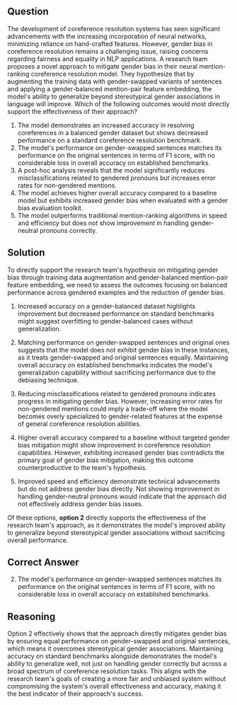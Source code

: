 ## Question

The development of coreference resolution systems has seen significant advancements with the increasing incorporation of neural networks, minimizing reliance on hand-crafted features. However, gender bias in coreference resolution remains a challenging issue, raising concerns regarding fairness and equality in NLP applications. A research team proposes a novel approach to mitigate gender bias in their neural mention-ranking coreference resolution model. They hypothesize that by augmenting the training data with gender-swapped variants of sentences and applying a gender-balanced mention-pair feature embedding, the model's ability to generalize beyond stereotypical gender associations in language will improve. Which of the following outcomes would most directly support the effectiveness of their approach?

1. The model demonstrates an increased accuracy in resolving coreferences in a balanced gender dataset but shows decreased performance on a standard coreference resolution benchmark.
2. The model's performance on gender-swapped sentences matches its performance on the original sentences in terms of F1 score, with no considerable loss in overall accuracy on established benchmarks.
3. A post-hoc analysis reveals that the model significantly reduces misclassifications related to gendered pronouns but increases error rates for non-gendered mentions.
4. The model achieves higher overall accuracy compared to a baseline model but exhibits increased gender bias when evaluated with a gender bias evaluation toolkit.
5. The model outperforms traditional mention-ranking algorithms in speed and efficiency but does not show improvement in handling gender-neutral pronouns correctly.

## Solution

To directly support the research team's hypothesis on mitigating gender bias through training data augmentation and gender-balanced mention-pair feature embedding, we need to assess the outcomes focusing on balanced performance across gendered examples and the reduction of gender bias.

1. Increased accuracy on a gender-balanced dataset highlights improvement but decreased performance on standard benchmarks might suggest overfitting to gender-balanced cases without generalization.

2. Matching performance on gender-swapped sentences and original ones suggests that the model does not exhibit gender bias in these instances, as it treats gender-swapped and original sentences equally. Maintaining overall accuracy on established benchmarks indicates the model's generalization capability without sacrificing performance due to the debiasing technique.

3. Reducing misclassifications related to gendered pronouns indicates progress in mitigating gender bias. However, increasing error rates for non-gendered mentions could imply a trade-off where the model becomes overly specialized to gender-related features at the expense of general coreference resolution abilities.

4. Higher overall accuracy compared to a baseline without targeted gender bias mitigation might show improvement in coreference resolution capabilities. However, exhibiting increased gender bias contradicts the primary goal of gender bias mitigation, making this outcome counterproductive to the team's hypothesis.

5. Improved speed and efficiency demonstrate technical advancements but do not address gender bias directly. Not showing improvement in handling gender-neutral pronouns would indicate that the approach did not effectively address gender bias issues.

Of these options, **option 2** directly supports the effectiveness of the research team's approach, as it demonstrates the model's improved ability to generalize beyond stereotypical gender associations without sacrificing overall performance.

## Correct Answer

2. The model's performance on gender-swapped sentences matches its performance on the original sentences in terms of F1 score, with no considerable loss in overall accuracy on established benchmarks.

## Reasoning

Option 2 effectively shows that the approach directly mitigates gender bias by ensuring equal performance on gender-swapped and original sentences, which means it overcomes stereotypical gender associations. Maintaining accuracy on standard benchmarks alongside demonstrates the model's ability to generalize well, not just on handling gender correctly but across a broad spectrum of coreference resolution tasks. This aligns with the research team's goals of creating a more fair and unbiased system without compromising the system's overall effectiveness and accuracy, making it the best indicator of their approach's success.